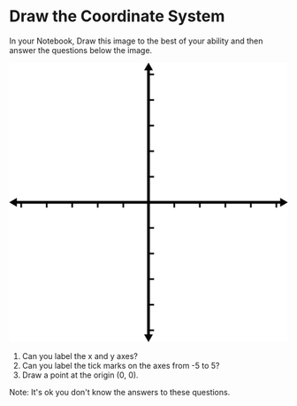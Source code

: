 # Draw the Coordinate System

In your Notebook, Draw this image to the best of your ability and then answer the questions below the image.

![Cartesian Plane](images/coordinates.gif)

1. Can you label the x and y axes?
2. Can you label the tick marks on the axes from -5 to 5?
3. Draw a point at the origin (0, 0).

Note: It's ok you don't know the answers to these questions.
